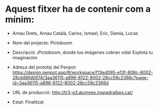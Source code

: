 # Aquest fitxer ha de contenir com a mínim:

- Arnau Drets, Arnau Català, Carlos, Ismael, Eric, Damia, Lucas
- Nom del projecte: Pictoboom
- Descripció: ¡Pictoboom, donde tus imágenes cobran vida! Explota tu imaginación
- Adreça del prototip del Penpot: https://design.penpot.app/#/workspace/f13ed095-e13f-808c-8002-28cb86fd0974/3aa36115-a896-8122-8002-28cc58c2366c?page-id=3aa36115-a896-8122-8002-28cc58c2366d

- URL de producció: http://tr3-g3.alumnes.inspedralbes.cat/
- Estat: Finalitzat
